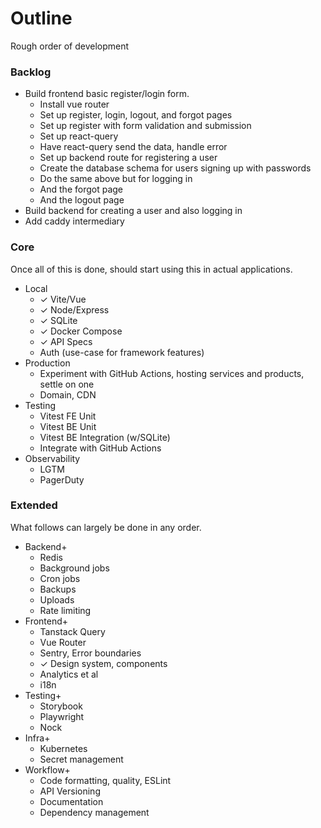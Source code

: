 # Outline

Rough order of development

### Backlog

- Build frontend basic register/login form.
  - Install vue router
  - Set up register, login, logout, and forgot pages
  - Set up register with form validation and submission
  - Set up react-query
  - Have react-query send the data, handle error
  - Set up backend route for registering a user
  - Create the database schema for users signing up with passwords
  - Do the same above but for logging in
  - And the forgot page
  - And the logout page
- Build backend for creating a user and also logging in
- Add caddy intermediary

### Core

Once all of this is done, should start using this in actual applications.

- Local
  - ✓ Vite/Vue
  - ✓ Node/Express
  - ✓ SQLite
  - ✓ Docker Compose
  - ✓ API Specs
  - Auth (use-case for framework features)
- Production
  - Experiment with GitHub Actions, hosting services and products, settle on one
  - Domain, CDN
- Testing
  - Vitest FE Unit
  - Vitest BE Unit
  - Vitest BE Integration (w/SQLite)
  - Integrate with GitHub Actions
- Observability
  - LGTM
  - PagerDuty

### Extended

What follows can largely be done in any order.

- Backend+
  - Redis
  - Background jobs
  - Cron jobs
  - Backups
  - Uploads
  - Rate limiting
- Frontend+
  - Tanstack Query
  - Vue Router
  - Sentry, Error boundaries
  - ✓ Design system, components
  - Analytics et al
  - i18n
- Testing+
  - Storybook
  - Playwright
  - Nock
- Infra+
  - Kubernetes
  - Secret management
- Workflow+
  - Code formatting, quality, ESLint
  - API Versioning
  - Documentation
  - Dependency management
